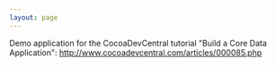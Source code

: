 ```yaml
---
layout: page
---
```


Demo application for the CocoaDevCentral tutorial "Build a Core Data Application":
http://www.cocoadevcentral.com/articles/000085.php
